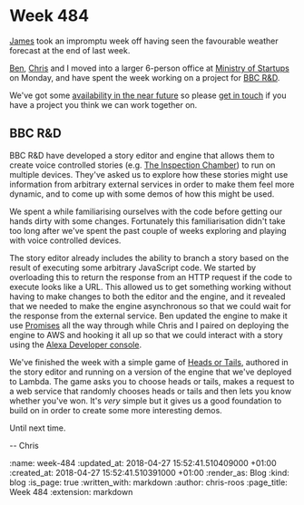 Week 484
========

[James][james-mead] took an impromptu week off having seen the favourable weather forecast at the end of last week.

[Ben][ben-griffiths], [Chris][chris-lowis] and I moved into a larger 6-person office at [Ministry of Startups][ministry-of-startups] on Monday, and have spent the week working on a project for [BBC R&D][bbc-rd].

We've got some [availability in the near future][upcoming-availability] so please [get in touch][email-link] if you have a project you think we can work together on.

## BBC R&D

BBC R&D have developed a story editor and engine that allows them to create voice controlled stories (e.g. [The Inspection Chamber][inspection-chamber]) to run on multiple devices. They've asked us to explore how these stories might use information from arbitrary external services in order to make them feel more dynamic, and to come up with some demos of how this might be used.

We spent a while familiarising ourselves with the code before getting our hands dirty with some changes. Fortunately this familiarisation didn't take too long after we've spent the past couple of weeks exploring and playing with voice controlled devices.

The story editor already includes the ability to branch a story based on the result of executing some arbitrary JavaScript code. We started by overloading this to return the response from an HTTP request if the code to execute looks like a URL. This allowed us to get something working without having to make changes to both the editor and the engine, and it revealed that we needed to make the engine asynchronous so that we could wait for the response from the external service. Ben updated the engine to make it use [Promises][javascript-promises] all the way through while Chris and I paired on deploying the engine to AWS and hooking it all up so that we could interact with a story using the [Alexa Developer console][alexa-console].

We've finished the week with a simple game of [Heads or Tails][coin-flipping], authored in the story editor and running on a version of the engine that we've deployed to Lambda. The game asks you to choose heads or tails, makes a request to a web service that randomly chooses heads or tails and then lets you know whether you've won. It's _very_ simple but it gives us a good foundation to build on in order to create some more interesting demos.

Until next time.

-- Chris

[alexa-console]: https://developer.amazon.com/docs/devconsole/about-the-developer-console.html
[bbc-rd]: https://www.bbc.co.uk/rd
[ben-griffiths]: /ben-griffiths
[chris-lowis]: /chris-lowis
[coin-flipping]: https://en.wikipedia.org/wiki/Coin_flipping
[email-link]: mailto:lets@gofreerange.com
[inspection-chamber]: http://www.bbc.co.uk/rd/blog/2017-09-voice-ui-inspection-chamber-audio-drama
[james-mead]: /james-mead
[javascript-promises]: https://developer.mozilla.org/en-US/docs/Web/JavaScript/Guide/Using_promises
[ministry-of-startups]: http://www.ministryofstartups.com/
[upcoming-availability]: /upcoming-availability

:name: week-484
:updated_at: 2018-04-27 15:52:41.510409000 +01:00
:created_at: 2018-04-27 15:52:41.510391000 +01:00
:render_as: Blog
:kind: blog
:is_page: true
:written_with: markdown
:author: chris-roos
:page_title: Week 484
:extension: markdown
